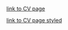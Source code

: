 [link to CV page](https://apoletaev.github.io/rsschool-cv/cv)

[link to CV page styled](https://apoletaev.github.io/rsschool-cv/cv)
